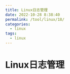 ```yaml
---
title: Linux日志管理
date: 2022-10-28 8:38:40
permalink: /tool/linux/18/
categories:
  - linux
tags:
  - linux
---
```


# Linux日志管理